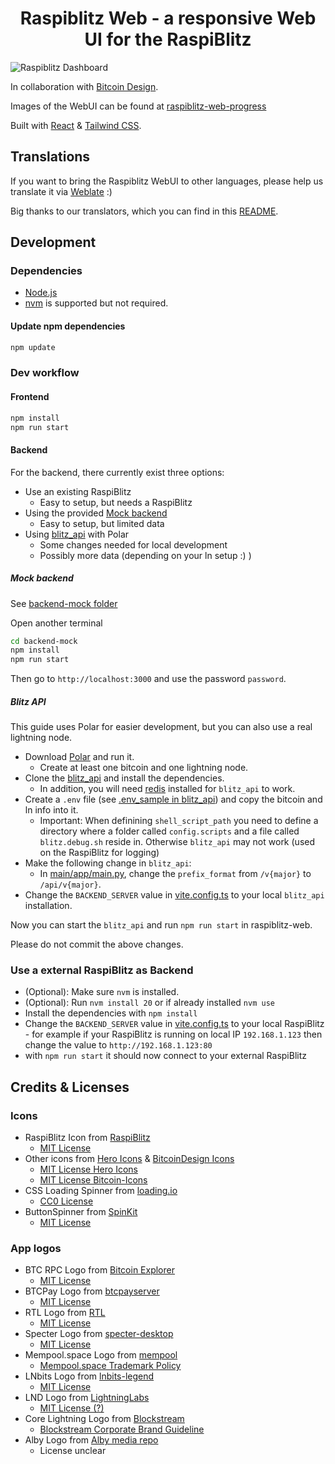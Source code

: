 <h1 align="center">Raspiblitz Web - a responsive Web UI for the RaspiBlitz</h1>

![Raspiblitz Dashboard](preview.png)

In collaboration with [Bitcoin Design](https://bitcoin.design/).

Images of the WebUI can be found at [raspiblitz-web-progress](https://github.com/cstenglein/raspiblitz-web-progress)

Built with [React](https://reactjs.org/) & [Tailwind CSS](https://tailwindcss.com/).

## Translations

If you want to bring the Raspiblitz WebUI to other languages, please help us translate it via [Weblate](https://hosted.weblate.org/projects/raspiblitz-web/translations/) :)

Big thanks to our translators, which you can find in this [README](src/i18n/README.md).

## Development

### Dependencies

- [Node.js](https://nodejs.org/en/download/)
- [nvm](https://github.com/nvm-sh/nvm#intro) is supported but not required.

#### Update npm dependencies

```sh
npm update
```

### Dev workflow

#### Frontend

```bash
npm install
npm run start
```

#### Backend

For the backend, there currently exist three options:

- Use an existing RaspiBlitz
  - Easy to setup, but needs a RaspiBlitz
- Using the provided [Mock backend](#mock-backend)
  - Easy to setup, but limited data
- Using [blitz_api](#blitz-api) with Polar
  - Some changes needed for local development
  - Possibly more data (depending on your ln setup :) )

##### Mock backend

See [backend-mock folder](./backend-mock)

Open another terminal

```sh
cd backend-mock
npm install
npm run start
```

Then go to `http://localhost:3000` and use the password `password`.

##### Blitz API

This guide uses Polar for easier development, but you can also use a real lightning node.

- Download [Polar](https://lightningpolar.com/) and run it.
  - Create at least one bitcoin and one lightning node.
- Clone the [blitz_api](https://github.com/fusion44/blitz_api) and install the dependencies.
  - In addition, you will need [redis](https://redis.io/) installed for `blitz_api` to work.
- Create a `.env` file (see [.env_sample in blitz_api](https://github.com/fusion44/blitz_api/blob/main/.env_sample)) and copy the bitcoin and ln info into it.
  - Important: When definining `shell_script_path` you need to define a directory where a folder called `config.scripts` and a file called `blitz.debug.sh` reside in. Otherwise `blitz_api` may not work (used on the RaspiBlitz for logging)
- Make the following change in `blitz_api`:
  - In [main/app/main.py](https://github.com/fusion44/blitz_api/blob/main/app/main.py#L48), change the `prefix_format` from `/v{major}` to `/api/v{major}`.
- Change the `BACKEND_SERVER` value in [vite.config.ts](vite.config.ts) to your local `blitz_api` installation.

Now you can start the `blitz_api` and run `npm run start` in raspiblitz-web.

Please do not commit the above changes.

### Use a external RaspiBlitz as Backend

- (Optional): Make sure `nvm` is installed.
- (Optional): Run `nvm install 20` or if already installed `nvm use`
- Install the dependencies with `npm install`
- Change the `BACKEND_SERVER` value in [vite.config.ts](vite.config.ts) to your local RaspiBlitz - for example if your RaspiBlitz is running on local IP `192.168.1.123` then change the value to `http://192.168.1.123:80`
- with `npm run start` it should now connect to your external RaspiBlitz

## Credits & Licenses

### Icons

- RaspiBlitz Icon from [RaspiBlitz](https://github.com/rootzoll/raspiblitz)
  - [MIT License](https://github.com/rootzoll/raspiblitz/blob/v1.10/LICENSE)
- Other icons from [Hero Icons](https://heroicons.com/) & [BitcoinDesign Icons](https://github.com/bitcoindesign/bitcoin-icons)
  - [MIT License Hero Icons](https://github.com/tailwindlabs/heroicons/blob/master/LICENSE)
  - [MIT License Bitcoin-Icons](https://github.com/BitcoinDesign/Bitcoin-Icons/blob/main/LICENSE)
- CSS Loading Spinner from [loading.io](https://loading.io/css/)
  - [CC0 License](https://loading.io/css/)
- ButtonSpinner from [SpinKit](https://github.com/tobiasahlin/SpinKit)
  - [MIT License](https://github.com/tobiasahlin/SpinKit/blob/master/LICENSE)

### App logos

- BTC RPC Logo from [Bitcoin Explorer](https://bitcoinexplorer.org)
  - [MIT License](https://github.com/janoside/btc-rpc-explorer)
- BTCPay Logo from [btcpayserver](https://github.com/btcpayserver/btcpayserver)
  - [MIT License](https://github.com/btcpayserver/btcpayserver/blob/master/LICENSE)
- RTL Logo from [RTL](https://github.com/Ride-The-Lightning/RTL)
  - [MIT License](https://github.com/Ride-The-Lightning/RTL/blob/master/LICENSE)
- Specter Logo from [specter-desktop](https://github.com/cryptoadvance/specter-desktop)
  - [MIT License](https://github.com/cryptoadvance/specter-desktop/blob/master/LICENSE)
- Mempool.space Logo from [mempool](https://github.com/mempool/mempool)
  - [Mempool.space Trademark Policy](https://mempool.space/trademark-policy)
- LNbits Logo from [lnbits-legend](https://github.com/lnbits/lnbits-legend)
  - [MIT License](https://github.com/lnbits/lnbits-legend/blob/master/LICENSE)
- LND Logo from [LightningLabs](https://github.com/lightningnetwork/lnd)
  - [MIT License (?)](https://github.com/lightningnetwork/lnd/blob/master/LICENSE)
- Core Lightning Logo from [Blockstream](https://blockstream.com/)
  - [Blockstream Corporate Brand Guideline](https://blockstream.com/brand-assets/)
- Alby Logo from [Alby media repo](https://github.com/getAlby/media)
  - License unclear
